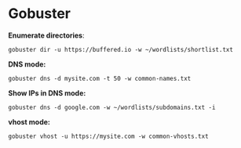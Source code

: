 # Gobuster

**Enumerate directories**:
```
gobuster dir -u https://buffered.io -w ~/wordlists/shortlist.txt
```

**DNS mode:**
```
gobuster dns -d mysite.com -t 50 -w common-names.txt
```

**Show IPs in DNS mode:**
```
gobuster dns -d google.com -w ~/wordlists/subdomains.txt -i
```

**vhost mode:**
```
gobuster vhost -u https://mysite.com -w common-vhosts.txt
```
